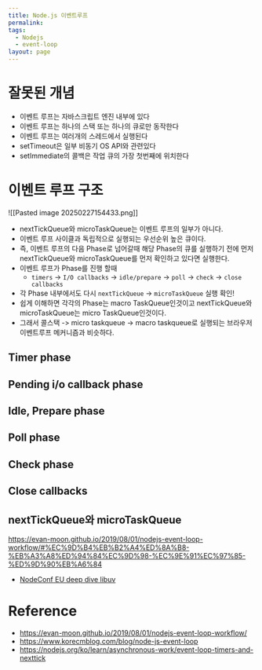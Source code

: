 ```yaml
---
title: Node.js 이벤트루프
permalink: 
tags:
  - Nodejs
  - event-loop
layout: page
---
```


# 잘못된 개념

- 이벤트 루프는 자바스크립트 엔진 내부에 있다
- 이벤트 루프는 하나의 스택 또는 하나의 큐로만 동작한다
- 이벤트 루프는 여러개의 스레드에서 실행된다
- setTimeout은 일부 비동기 OS API와 관련있다
- setImmediate의 콜백은 작업 큐의 가장 첫번째에 위치한다


# 이벤트 루프 구조

![[Pasted image 20250227154433.png]]

- nextTickQueue와 microTaskQueue는 이벤트 루프의 일부가 아니다.
- 이벤트 루프 사이클과 독립적으로 실행되는 우선순위 높은 큐이다.
- 즉, 이벤트 루프의 다음 Phase로 넘어갈때 해당 Phase의 큐를 실행하기 전에 먼저 nextTickQueue와 microTaskQueue를 먼저 확인하고 있다면 실행한다.
- 이벤트 루프가 Phase를 진행 할때
	- `timers` → `I/O callbacks` → `idle/prepare` → `poll` → `check` → `close callbacks`
- 각 Phase 내부에서도 다시 `nextTickQueue` → `microTaskQueue` 실행 확인!
- 쉽게 이해하면 각각의 Phase는 macro TaskQueue인것이고 nextTickQueue와 microTaskQueue는 micro TaskQueue인것이다.
- 그래서 콜스택 -> micro taskqueue -> macro taskqueue로 실행되는 브라우저 이벤트루프 메커니즘과 비슷하다.


## Timer phase

## Pending i/o callback phase

## Idle, Prepare phase

## Poll phase

## Check phase

## Close callbacks

## nextTickQueue와 microTaskQueue


https://evan-moon.github.io/2019/08/01/nodejs-event-loop-workflow/#%EC%9D%B4%EB%B2%A4%ED%8A%B8-%EB%A3%A8%ED%94%84%EC%9D%98-%EC%9E%91%EC%97%85-%ED%9D%90%EB%A6%84


- [NodeConf EU deep dive libuv](https://www.youtube.com/watch?v=sGTRmPiXD4Y) 

# Reference

- https://evan-moon.github.io/2019/08/01/nodejs-event-loop-workflow/
- https://www.korecmblog.com/blog/node-js-event-loop
- https://nodejs.org/ko/learn/asynchronous-work/event-loop-timers-and-nexttick
